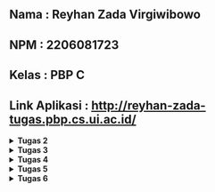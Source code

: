## Nama    : Reyhan Zada Virgiwibowo
## NPM     : 2206081723
## Kelas   : PBP C
## Link Aplikasi : http://reyhan-zada-tugas.pbp.cs.ui.ac.id/

<details>
<summary><b>Tugas 2</b></summary>

## Tugas 2
### 1. Jelaskan bagaimana cara kamu mengimplementasikan checklist di atas secara step-by-step (bukan hanya sekadar mengikuti tutorial).
Jawab : 
- Step pertama adalah membuat virtual environment terlebih dahulu dengan cara menulis perintah `python -m venv env` di cmd
- Aktifkan virtual environment dengan menulis perintah `env\Script\activate` di cmd.
- Kemudian buatlah file requirements.txt dan isi dengan dependensi yang diperlukan dan install dengan menjalankan perintah `pip install -r requirements.txt`
- Jalankan project Django dengan menjalankan perintah `django-admin startproject lontongistic`.
- Menambahkan `"*"` pada `ALLOWED_HOSTS` pada `settings.py ` dan membuat file `.gitignore`
- Menjalankan perintah `python manage.py startapp main` untuk membuat aplikasi `main`
- Membuat folder `templates` di dalam `main` dan menambahkan `main.html` didalamnya
- Menambahkan `path('main/', include('main.urls'))` di `urls.py` didalam `lontongistic` 
- Membuat model pada `main` dengan nama `Item` dan menambahkan attributes `name`, `amount`, `description`, `category`, `date_added`
- Membuat function `show_main` dengan context pada `views.py` dengan context `app`, `name`, `class`. Kemudian context tersebut di render pada `main.html` dengan memanggilnya menggunakan `{{app}}`, `{{name}}`, `{{class}}` 
- Membuat `urls.py` pada `main` dan menambahkan ` app_name = 'main' `. Add `path('', show_main, name='show_main')` pada list `urlpatterns`
- Deploy aplikasi web pada Adaptable serta melakukan add, commit, dan push ke repository pada GitHub.

### 2. Buatlah bagan yang berisi request client ke web aplikasi berbasis Django beserta responnya dan jelaskan pada bagan tersebut kaitan antara urls.py, views.py, models.py, dan berkas html.
Jawab : 

<img src="/images/bagan.png">

Penjelasan :

Asumsikan ada client yang melakukan suatu aktivitas pada situs berbasis Django, maka browser akan mengirimkan HTTP Request kepada server situs tersebut dan akan dihandle oleh `urls.py` untuk mencari pattern url yang diinginkan client. Kemudian, framework Django akan menggunakan `views.py` untuk melakukan pengolahan dan operasi logika pada data yang terdapat pada `models.py`. Setelah pengolahan data selesai, maka `views.py` akan mengirimkan file `html` yang terdapat pada `templates` kepada client. Setelah itu browser client akan melakukan proses rendering file `html` yang merupakan HTTP Response.
 
### 3. Jelaskan mengapa kita menggunakan virtual environment? Apakah kita tetap dapat membuat aplikasi web berbasis Django tanpa menggunakan virtual environment?
Jawab :

Alasan kita perlu menggunakan virtual environment dalam membuat aplikasi web berbasis Django adalah untuk mengisolasi dependensi dari setiap project. Selain itu, dengan menggunakan virtual environment, pengelolaan aplikasi pun menjadi lebih mudah. Meskipun kita tetap dapat membuat aplikasi tanpa menggunakan virtual environment, tetapi tindakan tersebut akan sangat beresiko untuk mengakibatkan terjadinya konflik dependensi yang mungkin terjadi saat mengembangkan beberapa proyek Django di komputer yang sama.

### 4. Jelaskan apakah itu MVC, MVT, MVVM dan perbedaan dari ketiganya.
Jawab : 

### - MVC :
Model View Controller adalah pola arsitektur dalam pembuatan sebuah aplikasi dengan cara memisahkan kode menjadi 3 bagian yaitu :

- Model : Bagian yang bertugas untuk mengatur dan mengorganisasikan data yang ada pada database

- View : Bagian yang bertugas untuk menampilkan informasi kepada user

- Controller : Bagian yang bertugas untuk menghubungkan model dengan view

Alur proses dari MVC dimulai dari View yang akan meminta data untk ditampilkan kepada user, kemudian permintaan tersebut akan diteruskan ke Model melalui Controller, lalu Model akan mencari dan mengolah data yang diminta di dalam database. Setelah data ditemukan dan diolah, Model akan mengirimkan data tersebut kepada Controller untuk diatur dan nantinya akan dikirimkan kembali ke VIew untuk ditampilkan kepada user.

### - MVT :
Model View Template adalah pola arsitektur yang menggunakan 3 komponen utama yaitu Model, View dan Template.

- Model : Bagian yang bertugas untuk mengatur dan mengorganisasikan data yang ada pada database
  
- View : Bagian yang berinteraksi dengan model dan template, mengaplikasikan business logic, dan menghandle request HTTP (web) dan memberikan respons HTTP (web)
  
- Template : Bagian yang bertugas sebagai User Interface dan menhandle komponen statis seperti HTML untuk  merancang tampilan yang akhirnya akan diisi dengan data

Alur proses dari MVT dimulai ketika user mengirim URL request yang kemudian akan diterima oleh view, lalu view akan menjalankan business logic dan berinteraksi dengan Model untuk mengirimkan data dan template untuk mengahasilkan dokumen HTML yang berisikan data. Kemudian dokumen HTML yang telah dibuat akan dikembalikan oleh View sebagai respons kepada user.

### - MVVM :
Model View ViewModel adalah sebuah arsitektur pembuatan aplikasi yang menggunakan 3 komponen utama yaitu Model, View, dan ViewModel.

- Model : Tempat untuk logika bisnis dan data 

- View : Bertanggung jawab untuk mengatur UI yang nantinya akan dilihat oleh pengguna
  
- ViewModel : Berfungsi sebagai pertantara antara Model dan View

Alur proses MVVM dimulai ketika user berinteraksi dengan View, kemudian View akan mengirimkan permintaan ke ViewModel dan ViewModel akan menghubungi Model untuk mengambil atau memproses data. Setelah mendapatkan data dari Model, ViewModel akan mengirimkan data yang diperbarui ke View untuk ditampilkan kembali kepada pengguna.

### Perbedaan antara MVC, MVT dan MVVM
Perbedaan antara MVC, MVT dan MVVM adalah MVC lebih berfokus kepada pengendalian alur kerja aplikasi, sedangkan MVT menggunakan sebuah template untuk menggabungkan data dan tampilan, dan MVVM menggunakan ViewModel untuk mengikat data secara langsung ke tampilan. Pilihan antara ketiga arsitektur tersebut bergantung pada bahasa pemrograman dan framework yang digunakan untuk mengembangkan suatu aplikasi.
</details>

<details>
<summary><b>Tugas 3</h1></b></summary>

## Tugas 3

### 1. Apa perbedaan antara form POST dan form GET dalam Django?

Jawab:

### POST :

POST adalah method request HTTP dimana data yang dikirimkan tidak terlihat pada URL. Method ini tidak memiliki limitasi untuk ukuran data yang akan dikirim. Method POST biasa digunakan untuk mengirimkan informasi yang kredensial atau sensitif seperti password.

### GET :

GET adalah method request HTTP dimana data yang dikirimkan akan terlihat pada URL. Method ini dibatasi untuk mengirimkan maksimal 2048 karakter. Method GET lebih baik digunakan untuk mengirimkan informasi yang tidak sensitif.

### 2. Apa perbedaan utama antara XML, JSON, dan HTML dalam konteks pengiriman data?

Jawab :

### XML :

XML (Extensible Markup Language) adalah format data yang dapat dibaca oleh manusia maupun mesin dengan menggunakan markup tags yang mirip dengan HTML untuk mendefinisikan suatu struktur data. XML digunakan untuk pertukaran data yang lebih kompleks dan lebih terstruktur, contohnya mengirim data sebagai API.

Contoh :
```xml
<?xml version="1.0" encoding="utf-8"?>
<django-objects version="1.0">
    <object model="main.item" pk="1">
        <field name="name" type="CharField">Aqua Galon</field>
        <field name="amount" type="IntegerField">5</field>
        <field name="description" type="TextField">Galon Aqua untuk didistribusikan kepada masyarakat</field>
        <field name="category" type="TextField">Minuman</field>
        <field name="date_added" type="DateTimeField">2023-09-19T09:04:00.815031+00:00</field>
    </object>
</django-objects>
```

### JSON :

JSON (JavaScript Object Notation) adalah format data ringan  untuk pertukaran data antara aplikasi yang telah didesain untuk mudah dibaca oleh manusia dan mudah diproses oleh mesin.
JSON mendukung penggunaan tipe data dasar seperti objek, array, string, integer, dan lainnya.

Contoh : 
```json
[
    {
        "model": "main.item",
        "pk": 1,
        "fields": {
            "name": "Aqua Galon",
            "amount": 5,
            "description": "Galon Aqua untuk didistribusikan kepada masyarakat",
            "category": "Minuman",
            "date_added": "2023-09-19T09:04:00.815Z"
        }
    }
]
```

### HTML :

HTML (Hypertext Markup Language) adalah bahasa markup yang digunakan untuk membuat dan menyusun struktur, tampilan, konten, serta script dari sebuah website. Fungsi dari HTML bukan untuk pertukaran data secara langsung seperti XML atau JSON, tetapi sebagai penyusun konten yang akan ditampilkan dalam browser web.

Contoh :
```html
<!DOCTYPE html>
<html lang="en">
    <head>
        <meta charset="UTF-8" />
        <meta
            name="viewport"
            content="width=device-width, initial-scale=1.0"
        />
        {% block meta %}
        {% endblock meta %}
    </head>

    <body>
        {% block content %}
        {% endblock content %}
    </body>
</html>
```

### 3. Mengapa JSON sering digunakan dalam pertukaran data antara aplikasi web modern?

Jawab :

Alasan JSON sering digunakan dalam pertukaran data antara aplikasi web modern adalah penulisannya yang simple serta machine and human readable. JSON adalah format data yang ringan dan mudah diproses oleh mesin, sehingga mengurangi beban pada server dan meningkatkan kinerja aplikasi. Selain itu, JSON menggunakan `dictionary` dan `list` sebagai kontainer yang sudah biasa digunakan oleh programmer.


### 4. Jelaskan bagaimana cara kamu mengimplementasikan checklist di atas secara step-by-step (bukan hanya sekadar mengikuti tutorial).

Jawab :

### Membuat Input Form Untuk Menambahkan Objek

- Membuat file bernama `forms.py` pada `main` untuk membuat struktur form dengan menambahkan kode berikut:

``` python
from django.forms import ModelForm
from main.models import Item

class ProductForm(ModelForm):
    class Meta:
        model = Item
        fields = ["name", "amount", "description", "category"]
```

- Membuat file bernama `create_product.html` pada folder `template` di dalam folder `main`
```html
{% extends 'base.html' %} 

{% block content %}
<h1>Add New Item</h1>

<form method="POST">
    {% csrf_token %}
    <table>
        {{ form.as_table }}
        <tr>
            <td></td>
            <td>
                <input type="submit" value="Add Item"/>
            </td>
        </tr>
    </table>
</form>

{% endblock %}
```

### Menambahkan 5 fungsi views untuk melihat objek yang sudah ditambahkan dalam format HTML, JSON, XML by ID, dan JSON by ID

- Membuat fungsi `create_product` pada `views.py` dengan parameter `request` untuk melakukan rendering halaman form serta mengubah fungsi `show_main` untuk menghitung jumlah item yang disimpan (Bonus Question).

```python
def show_main(request):
    items = Item.objects.all()
    items_total = 0
    for item in items:
        items_total += item.amount
    
    context = {
        'app' : 'Lontongistic',
        'name': 'Reyhan Zada Virgiwibowo',
        'class': 'PBP C',
        'items' : items,
        'items_total' : int(items_total)
    }

    return render(request, "main.html", context)

def create_product(request):
    form = ProductForm(request.POST or None)

    if form.is_valid() and request.method == "POST":
        form.save()
        return HttpResponseRedirect(reverse('main:show_main'))

    context = {'form': form}
    return render(request, "create_product.html", context)
```

- Membuat fungsi yang menerima parameter request pada `views.py` di `main` dalam bentuk JSON maupun XML dan akan menyimpan hasil query dari seluruh data yang ada pada `Item`, serta menambahkan return function berupa `HttpResponse` yang berisi parameter data hasil qeury yang sudah diserialisasi.

```python
def show_json(request):
    data = Product.objects.all()
    return HttpResponse(serializers.serialize("json", data), content_type="application/json")

def show_xml(request):
    data = Product.objects.all()
    return HttpResponse(serializers.serialize("xml", data), content_type="application/xml")

def show_xml_by_id(request, id):
    data = Product.objects.filter(pk=id)
    return HttpResponse(serializers.serialize("xml", data), content_type="application/xml")

def show_json_by_id(request, id):
    data = Product.objects.filter(pk=id)
    return HttpResponse(serializers.serialize("json", data), content_type="application/json")
```

### Membuat routing URL untuk masing-masing views yang telah ditambahkan  

- Mengimpor fungsi yang telah dibuat sebelumnya dan menambahkan path url kedalam `urlpatterns` pada `urls.py` di `main` untuk mengakses fungsi yang telah diimpor sehingga kode menjadi :

``` python
urlpatterns = [
    path('xml/<int:id>/', show_xml_by_id, name='show_xml_by_id'),
    path('json/<int:id>/', show_json_by_id, name='show_json_by_id'), 
    path('json/', show_json, name='show_json'),
    path('xml/', show_xml, name='show_xml'), 
    path('create-product', create_product, name='create_product'),
    path('', show_main, name='show_main'),
]
```
### Screenshot Postman

- JSON

<img src="/images/postman_json.png">

- JSON by ID

<img src="/images/postman_json_id.png">

- XML

<img src="/images/postman_xml.png">

- XML by ID

<img src="/images/postman_xml_id.png">

</details>
<details>
<summary><b>Tugas 4</h1></b></summary>

## Tugas 4

### 1. Apa itu Django UserCreationForm, dan jelaskan apa kelebihan dan kekurangannya?

Jawab :

Django UserCreationForm adalah salah satu bentuk form yang disediakan oleh framework Django yang dirancang untuk membuat proses registrasi dan autentikasi user. Dengan menggunakan UserCreationForm, developer bisa membuat sistem registerasi, login, dan logout dari user dengan mudah dan cepat.

Kelebihan : 
- Simple
- Mudah untuk didevelop
- Aman

Kekurangan :
- Tidak cocok untuk data registrasi yang kompleks
- Tampilan bawaan yang baku
- Terbatas dalam kustomisasi

### 2. Apa perbedaan antara autentikasi dan otorisasi dalam konteks Django, dan mengapa keduanya penting?

Jawab :

Autentikasi merupakan proses untuk mengidentifikasi pengguna yang akan login kepada suatu aplikasi. Autentikasi biasanya berupa verifikasi password, kartu akses login, atau biometrik seperti sidik jari atau facial identification.

Otorisasi adalah proses menentukan apa yang izinkan dan apa yang tidak diizinkan untuk diakses oleh pengguna yang telah berhasil terautentikasi. Contoh umumnya adalah penggunaan roles seperti admin, dimana admin dapat mengakses seluruh halaman pada aplikasi, sedangkan user biasa hanya dapat mengakses beberapa halaman.

Penggunaan keduanya menjadi penting untuk menjaga keamanan, privasi user, mengontrol akses, serta melacak jika terjadi penyalahgunaan atau pelanggaran.

### 3. Apa itu cookies dalam konteks aplikasi web, dan bagaimana Django menggunakan cookies untuk mengelola data sesi pengguna?

Jawab :

Cookies dalam konteks aplikasi web adalah semacam data kecil yang disimpan di dalam perangkat pengguna oleh server web yang nantinya akan dikirim kembali ke server saat perangkat user tersebut melakukan request ke situs web yang sama. Django mengelola data sesi pengguna dengan menggunakan cookies untuk menyimpan session ID untuk mengidentifikasi sesi yang terakhir dibuka oleh user. Data dari session yang sebenarnya disimpan di dalam database yang nantinya dapat diakses menggunakan session ID. Hal ini akan meningkatkan keamanan data karena data tidak disimpan di dalam cookies yang lebih rentan terhadap serangan dibandingkan database.


### 4. Apakah penggunaan cookies aman secara default dalam pengembangan web, atau apakah ada risiko potensial yang harus diwaspadai?

Jawab :

Penggunaan cookies akan menjadi aman jika diimplementasikan dengan benar. Akan tetapi, terdapat beberapa risiko potensial yang harus diwaspadai, seperti penyalahgunaaan cookies, masalah privasi, pelacakan (tracking), dan lainnya.


### 5. Jelaskan bagaimana cara kamu mengimplementasikan checklist di atas secara step-by-step (bukan hanya sekadar mengikuti tutorial).

Jawab : 

#### - Mengimplementasikan fungsi registrasi, login, dan logout untuk memungkinkan pengguna untuk mengakses aplikasi sebelumnya dengan lancar

- Mengimpor `redirect`, `UserCreationForm`, dan `messages` di dalam `views.py` pada folder `main`: 
```python
from django.shortcuts import redirect
from django.contrib.auth.forms import UserCreationForm
from django.contrib import messages
```
- Menambahkan fungsi `register` untuk menghasilkan formulir registrasi secara otomatis dengan menambahkan kode berikut : 

```python
def register(request):
    form = UserCreationForm()

    if request.method == "POST":
        form = UserCreationForm(request.POST)
        if form.is_valid():
            form.save()
            messages.success(request, 'Your account has been successfully created!')
            return redirect('main:login')
    context = {'form':form}
    return render(request, 'register.html', context)
```

- Membuat berkas HTML bernama `register.html` pada folder `main/templates` sebagai kerangka dari halaman registrasi dengan isi berikut :

```html
{% extends 'base.html' %}

{% block meta %}
    <title>Register</title>
{% endblock meta %}

{% block content %}  

<div class = "login">
    
    <h1>Register</h1>  

        <form method="POST" >  
            {% csrf_token %}  
            <table>  
                {{ form.as_table }}  
                <tr>  
                    <td></td>
                    <td><input type="submit" name="submit" value="Daftar"/></td>  
                </tr>  
            </table>  
        </form>

    {% if messages %}  
        <ul>   
            {% for message in messages %}  
                <li>{{ message }}</li>  
                {% endfor %}  
        </ul>   
    {% endif %}

</div>  

{% endblock content %}
```

- Mengimport fungsi `register` yang telah dibuat ke `urls.py` dan menambahkan `path url` ke dalam `urlpatterns`

```python
from main.views import register
```

```python
...
path(`register/`, register, name='register')
...
```

- Membuat fungsi login bernama `login_user` pada `views.py` di dalam folder `main` dengan parameter `request`, serta mengimport `authenticate` dan `login` sehingga kode menjadi :

```python
...
from django.contrib.auth import authenticate, login
...

...
def login_user(request):
    if request.method == 'POST':
        username = request.POST.get('username')
        password = request.POST.get('password')
        user = authenticate(request, username=username, password=password)
        if user is not None:
            login(request, user)
            return redirect('main:show_main')
        else:
            messages.info(request, 'Sorry, incorrect username or password. Please try again.')
    context = {}
    return render(request, 'login.html', context)
...
```

- Membuat file HTML bernama `login.html` pada folder `main/templates` sebagai kerangka dari halaman login dan mengisinya dengan :

```html
{% extends 'base.html' %}

{% block meta %}
    <title>Login</title>
{% endblock meta %}

{% block content %}

<div class = "login">

    <h1>Login</h1>

    <form method="POST" action="">
        {% csrf_token %}
        <table>
            <tr>
                <td>Username: </td>
                <td><input type="text" name="username" placeholder="Username" class="form-control"></td>
            </tr>
                    
            <tr>
                <td>Password: </td>
                <td><input type="password" name="password" placeholder="Password" class="form-control"></td>
            </tr>

            <tr>
                <td></td>
                <td><input class="btn login_btn" type="submit" value="Login"></td>
            </tr>
        </table>
    </form>

    {% if messages %}
        <ul>
            {% for message in messages %}
                <li>{{ message }}</li>
            {% endfor %}
        </ul>
    {% endif %}     
        
    Don't have an account yet? <a href="{% url 'main:register' %}">Register Now</a>

</div>

{% endblock content %}
```

- Membuat fungsi `logout_user` dengan parameter `request` di `views.py` pada folder `main` serta mengimport `logout` sehingga kode menjadi :

```python
from django.contrib.auth import logout
...

...
def logout_user(request):
    logout(request)
    return redirect('main:login')

```

- Menambahkan potongan kode berikut pada `main.html` untuk button `Logout`
```html
...
<a href="{% url 'main:logout' %}">
    <button>
        Logout
    </button>
</a>
...
```
- Mengimpor fungsi logout ke `urls.py` pada folder `main` dan menambahkan path  url ke dalam `urlpatterns`

```python
from main.views import logout_user
```
```python
...
path('logout/', logout_user, name='logout'),
...
```

#### - Membuat dua akun pengguna dengan masing-masing tiga dummy data menggunakan model yang telah dibuat pada aplikasi sebelumnya untuk setiap akun di lokal

- Melakukan registrasi akun dan membuat password
- Melakukan login dengan menginput username dan password yang telah dibuat
- Menambahkan 3 item berbeda ke dalam inventory user

User 1

<img src="/images/dummy1.png">

User 2

<img src="/images/dummy2.png">

#### - Menghubungkan model `Item` dengan `User`

- Mengimport model `User` pada `models.py` di dalam folder `main`

```python
...
from django.contrib.auth.models import User
...
```

- Menambahkan potongan kode berikut pada model `Item`

```python
class Item(models.Model):
    user = models.ForeignKey(User, on_delete=models.CASCADE)
...
```

- Mengubah fungsi `create_product` pada `views.py` di dalam folder `main` menjadi : 

```python
def create_product(request):
 form = ProductForm(request.POST or None)

 if form.is_valid() and request.method == "POST":
     product = form.save(commit=False)
     product.user = request.user
     product.save()
     return HttpResponseRedirect(reverse('main:show_main'))
```

- Mengubah fungsi `main` pada `views.py` di dalam folder main menjadi :
```python
def show_main(request):
    products = Product.objects.filter(user=request.user)

    context = {
        'name': request.user.username,
```

- Menyimpan semua perubahan dengan melakukan migrasi model dengan menjalankan `python manage.py makemigrations` dan `python manage.py migrate` pada terminal

#### - Menampilkan detail informasi pengguna yang sedang logged in seperti username dan menerapkan `cookies` seperti `last login` pada halaman utama aplikasi                     

- Mengimport `HttpResponseRedirect`, `reverse`, dan `datetime` pada `views.py` pada folder `main`

```python
import datetime
from django.http import HttpResponseRedirect
from django.urls import reverse
```

- Menambahkan fungsi untuk menambahkan cookie dengan nama `last_login` serta mengubah blok `if use is not None` pada fungsi `login_user`

```python
...
if user is not None:
    login(request, user)
    response = HttpResponseRedirect(reverse("main:show_main")) 
    response.set_cookie('last_login', str(datetime.datetime.now()))
    return response
...
```

- Menambahkan context bernama `last_login` pada fungsi `show_main` yang menyimpan informasi cookie `last_login`

```python
...
context = {
    ...
    'last_login': request.COOKIES['last_login'],
    ...
}
```

- Mengubah fungsi `logout_user` dengan menambahkan method untuk menghapus cookie

```python
def logout_user(request):
    logout(request)
    response = HttpResponseRedirect(reverse('main:login'))
    response.delete_cookie('last_login')
    return response
```

- Menambahkan tombol logout pada `main.html`

```html
...
<h5>Sesi terakhir login: {{ last_login }}</h5>
...
```
</details>
<details>
<summary><b>Tugas 5</h1></b></summary>

 ## Tugas 5

 ### 1. Jelaskan manfaat dari setiap element selector dan kapan waktu yang tepat untuk menggunakannya.

 Jawab : 
   
Elemen Selector
Type selector akan memengaruhi semua elemen dengan tipe yang sama, contohnya seperti p, h, table, dll.

Contoh : 
```css
p1{
...
}
```

Class Selector
Class selector akan memengaruhi semua elemen yang memiliki kelas yang sama. Sebaiknya digunakan untuk mengatur gaya beberapa elemen yang dikelompokkan ke kelas yang sama secara bersamaan.

Contoh :
```css
.card-header{
...
}
```

ID Selector
ID Selector akan emengaruhi elemen dengan ID yang sesuai. Cocok untuk mengatur elemen tertentu yang hanya ada satu di halaman (ID harus unik).

Contoh:
```html
#header{
...
}
```
  
### 2. Jelaskan HTML5 Tag yang kamu ketahui. 

Jawab : 
 
HTML Memiliki ratusan tag dan memiliki kegunaannya masing-masing. Berikut adalah beberapa contoh tag HTML yang umum digunakan.
- `<html>` Menandai awal dan akhir dokumen HTML.
- `<head>` Berisi informasi tentang halaman web, seperti judul dan tautan ke stylesheet.
- `<title>` Menentukan judul halaman web yang akan ditampilkan di tab browser.
- `<link>` Menghubungkan halaman web dengan stylesheet eksternal atau favicon.
- `<style>` Digunakan untuk menyisipkan CSS langsung ke dalam dokumen HTML.
- `<body>` Memuat semua konten yang akan ditampilkan di halaman web.
- `<h1>, <h2>, ..., <h6>` Membuat heading atau judul dengan level yang berbeda dimana h1 adalah yang tertinggi
- `<p>` Membuat paragraf teks.
- `<a>` Membuat tautan (link) ke halaman web atau sumber daya lainnya.
- `<img>` Menampilkan gambar di halaman web.

### 3. Jelaskan perbedaan antara margin dan padding.

Jawab :

Padding adalah ruang di dalam elemen atau jarak antara konten/isi elemen dengan batas elemen, sedangkan Margin adalah ruang di luar elemen atau jarak antara suatu elemen dengan elemen-elemen lain di sekitarnya

### 4. Jelaskan perbedaan antara framework CSS Tailwind dan Bootstrap. Kapan sebaiknya kita menggunakan Bootstrap daripada Tailwind, dan sebaliknya?

Jawab : 

Perbedaan utama framework Tailwind dan Bootstrap adalah dari pendekatan mereka dalam membantu pengembangan web. Bootstrap memberikan banyak templates yang mudah untuk digunakan kembali serta dimodifikasi. Sedangkan Tailwind menggunakan pendekatan "utility-first" dimana Tailwind menyediakan komponen-komponen untuk dirakit dari simple menjadi kompleks sehingga memungkinkan kita untuk menggunakan kreatifitas kita secara penuh.

Jika memerlukan pembuatan website yang simple, mudah, dan hanya memerlukan waktu singkat, lebih baik menggunakan bootstrap. Namun jika ingin membuat website from scratch dan melakukan kustomisasi yang kompleks dengan jangka waktu yang lama, lebih baik menggunakan tailwind.
  
### 5. Jelaskan bagaimana cara kamu mengimplementasikan checklist di atas secara step-by-step (bukan hanya sekadar mengikuti tutorial).

- Pertama, saya mengubah tampilan halaman `login` menggunakan bantuan dari bootstrap. Saya menggunakan `Card` untuk menjadi container utama dari form login saya. Untuk bagian formsnya, saya mengubah dari bentuk tabel dari tutorial dan memecahnya satu-satu agar bisa dimodikasi menggunakan bootstrap. Selain itu, saya juga mengubah background dari halaman `login` menjadi sebuah gambar agar terlihat lebih berwarna dan menarik. 
 
login.html
```html
    ...
    <section class="vh-100" style="backdrop-filter: blur(20px);">
            <div class="container py-5 h-100">
            <div class="row d-flex justify-content-center align-items-center h-100">
                <div class="col-12 col-md-8 col-lg-6 col-xl-5" >
                <div class="card shadow-2-strong" style="border-radius: 1rem; background-color: whitesmoke;">
                    <div class="card-body p-5 text-center">
                        <form method="POST" action="">
                            <h1 class="mb-5" style="font-weight: bold; padding: 0px">Lontongistic</h1>
                            <h1 class="mb-5" style="font-weight: lighter; padding: 0px; font-size: 20px;">"Your digital inventory maestro"</h1>
                            {% csrf_token %}
                            <h3 class="mb-5" style="text-align: left;">Login</h3>
                            <div class="form-outline mb-4">
                                <input type="text" name="username" placeholder="Username" class="form-control">
                            </div>
                
                            <div class="form-outline mb-4">
                                <input type="password" name="password" placeholder="Password" class="form-control">
                            </div>
                            <div class="mb-4" style="padding-bottom:20px;">
                                Don't have an account yet? <a href="{% url 'main:register' %}" style="padding-left: 5px;"> Register Now </a>
                            </div>
                            {% if messages %}
                            <ul>
                                {% for message in messages %}
                                    <li>{{ message }}</li>
                                {% endfor %}
                            </ul>
                            {% endif %}   
                            <input class="btn btn-primary btn-lg btn-block" type="submit" value="Login" style="width: 200px; background-color: #708951;">
                        </form>
                    </div>
                </div>
                </div>
            </div>
            </div>
        </section>
    ...
```

- Kemudian, saya menggunakan kode bootstrap yang serupa dengan login page saya untuk mengubah tampilan halaman `register` serta tampilan halaman untuk `menambahkan item` dan menyesuaikan kode sesuai dengan apa yang seharusnya di input.

register.html
```html
    <section class="vh-100" style="backdrop-filter: blur(20px);">
        <div class="container py-5 h-100">
            <div class="row d-flex justify-content-center align-items-center h-100">
                <div class="col-12 col-md-8 col-lg-6 col-xl-5">
                    <div class="card shadow-2-strong" style="border-radius: 1rem;">
                        <div class="card-body p-5 text-center">
                            <form method="POST">
                                {% csrf_token %} 
                                <h1 class="mb-5" style="font-weight: bold;">Register</h1>
                                <div class="form-outline mb-4">
                                    <input type="text"  name={{form.username.name}} placeholder="Username" class="form-control form-control-lg"/>
                                </div>
                                <div class="form-outline mb-4">
                                    <input type="password" name={{form.password1.name}} placeholder="Password" class="form-control form-control-lg"/>
                                </div>
                                <div class="form-outline mb-4">
                                    <input type="password" name={{form.password2.name}} placeholder="Confirm Password" class="form-control form-control-lg"/>
                                </div>
                                <input class="btn btn-primary btn-lg btn-block" type="submit" name="submit" value="Daftar" style="width: 200px; background-color: #708951;"/>
                            </form>
                            {% if messages %}  
                                <ul>   
                                    {% for message in messages %}  
                                        <li>{{ message }}</li>  
                                        {% endfor %}  
                                </ul>   
                            {% endif %}
                        </div>
                    </div>
                </div>
            </div>
        </div>
    </section>
```

create_product.html
```html
    <section class="vh-100" style="backdrop-filter: blur(20px);">
        <div class="container py-5 h-100">
            <div class="row d-flex justify-content-center align-items-center h-100" style="padding: 10px;">
                <div class="col-12 col-md-8 col-lg-6 col-xl-5">
                    <div class="card shadow-2-strong" style="border-radius: 1rem; background-color: whitesmoke;">
                        <div class="card-body p-5 text-center">
                            <form method="POST" action="">
                                {% csrf_token %}
                                <h1 class="mb-5" style="font-weight: bold; padding: 0px">Add New Item</h1>
                                <div class="form-outline mb-4">
                                    <input type="text" name="name" placeholder="Item Name" class="form-control" >
                                </div>
                                <div class="form-outline mb-4">
                                    <input type="number" name="amount" placeholder="Amount" class="form-control">
                                </div>
                                <div class="form-outline mb-4">
                                    <input type="text" name="category" placeholder="Category" class="form-control">
                                </div>
                                <div class="form-outline mb-4">
                                    <input type="text" name="description" placeholder="Description" class="form-control" style="height: 100px;">
                                </div>
                                <input class="btn btn-primary btn-lg btn-block" type="submit" value="Add Item" style="width: 200px; background-color: #708951;"/>
                            </form>
                        </div>
                    </div>
                </div>
            </div>
        </div>
    </section>
```

- Selanjutnya, saya mengubah tampilan pada `main` page dimulai dengan menambahkan `navbar` menggunakan bantuan dari bootstrap. `Navbar` saya memiliki 3 tombol yaitu `Home`, `Add New Item`, serta `Logout`.

```html
    ...
    <nav class="navbar navbar-expand-lg" style="background-color: #708951; border-radius: 10px;">
        <div class="container-fluid">
        <a class="navbar-brand" href="#" style="font-size: 40px; font-weight: bold; padding: 10px; vertical-align: auto; color: whitesmoke;">Lontongistic</a>
        <button class="navbar-toggler" type="button" data-bs-toggle="collapse" data-bs-target="#navbarSupportedContent" aria-controls="navbarSupportedContent" aria-expanded="false" aria-label="Toggle navigation">
            <span class="navbar-toggler-icon"></span>
        </button>
        <div class="collapse navbar-collapse" id="navbarSupportedContent">
            <ul class="navbar-nav me-auto mb-2 mb-lg-0" style="padding: 20px;">
            <li class="nav-item">
                <a class="nav-link" aria-current="page" href="#" style="font-size: 25px; padding-left: 25px; padding-right: 25x; color: whitesmoke;">Home</a>
            </li>
            <li class="nav-item">
                <a class="nav-link" href="{% url 'main:create_product' %}" style="font-size: 25px; padding-left: 25px; padding-right: 25px; color: whitesmoke;">Add Item</a>
            </li>
            </ul>
            <span class="navbar-text">
                <a class="nav-link" href="{% url 'main:logout' %}" style="font-size: 25px; font-weight: bold; padding-left: 20px; padding-right: 20px; color: whitesmoke;">
                    Logout
                </a>
            </span>
        </div>
        </div>
    </nav>
    ...
```

- Lalu, saya juga menambahkan kontainer `Card` dengan bantuan bootstrap untuk merepresentasikan setiap barang yang disimpan.
```html
        ...
        <div class="card-container">
            {% for item in items %}
            <div class="card">
                <div class="card-header" style="font-weight: bold; background-color: #708951; color: white;">
                    {{ item.name }}
                </div>
                <div class="card-body">
                    <p>Amount: {{ item.amount }}</p>
                    <p>Description: {{ item.description }}</p>
                    <p>Category: {{ item.category }}</p>
                    <p>Date Added: {{ item.date_added }}</p>
                </div>
                <div class="card-footer">
                    <form method="post" action="{% url 'main:increase_item_amount' item.id %}">
                        {% csrf_token %}
                        <button type="submit" class="btn btn-primary" style="background-color:  #708951; color: white;">Increase</button>
                    </form>
                    <form method="post" action="{% url 'main:decrease_item_amount' item.id %}">
                        {% csrf_token %}
                        <button type="submit" class="btn btn-danger" style="background-color:  #708951; color: white;">Discard</button>
                    </form>
                    <form method="post" action="{% url 'main:remove_item' item.id %}">
                        {% csrf_token %}
                        <button type="submit" class="btn btn-warning" style="background-color:  #708951; color: white;">Remove</button>
                    </form>
                </div>
            </div>
            {% endfor %}
        </div>
        ...
```

- Dan terakhir, saya mengubah background utama dari halaman serta mengubah warna-warna pada tabel, card, dan juga navbar menggunakan CSS agar memperindah tampilan website, serta menyelesaikan soal bonus.

Referensi Bootstrap :   
Login, Register, dan Create Item : https://mdbootstrap.com/docs/standard/extended/login/#
Navbar : https://getbootstrap.com/docs/5.2/components/navbar/  
Cards : https://getbootstrap.com/docs/5.0/components/card/

</details>
<details>
<summary><b>Tugas 6</h1></b></summary>

## Tugas 6

### 1. Jelaskan perbedaan antara asynchronous programming dengan synchronous programming.

Jawab : 

- Synchronous Programming

Pada synchronous programming, kode akan dieksekusi secara berurutan, sehingga jika ada blok kode yang melakukan operasi dan memakan waktu lama, maka program akan berhenti dan menunggu operasi tersebut selesai. Hal ini dapat menyebabkan terjadinya "blocking" pada aplikasi jika operasi memakan waktu yang lama.

- Asynchronous Programming 

Pada asynchronous programming, program dapat terus berjalan tanpa harus menunggu operasi yang memakan waktu. Hal tersebut dapat dilakukan dengan menggunakan callback, promise, atau async/await untuk menangani hasil operasi tersebut saat hasilnya telah tersedia. Dengan demikian, "blocking" pada aplikasi dapat dihindari menggunakan asynchronous programming.

Dapat disimpulkan bahwa synchronous programming mungkin kurang responsif terhadap input pengguna pada suatu aplikasi dan cenderung dapat mengalami "blocking". Sedangkan asynchronous programming lebih responsif terhadap input pengguna karena tidak menghentikan program demi menunggu operasi yang memerlukan waktu.

### 2. Dalam penerapan JavaScript dan AJAX, terdapat penerapan paradigma event-driven programming. Jelaskan maksud dari paradigma tersebut dan sebutkan salah satu contoh penerapannya pada tugas ini.

Paradigma Event-Driven Programming adalah pendekatan pemrograman di mana kode merespons peristiwa atau kejadian yang terjadi dalam sistem atau aplikasi seperti mengklik tombol, mengisi forms, serta peristiwa lain seperti pemrosesan data yang diambil dari server melalui AJAX.

Berikut adalah contoh penerapan event-driven programming yang saya gunakan pada program saya untuk tugas ini. 

```html
...
<script>
    ...
    function addProduct() {
        fetch("{% url 'main:add_product_ajax' %}", {
            method: "POST",
            body: new FormData(document.querySelector('#form'))
        }).then(refreshProducts)

        document.getElementById("form").reset()
        return false
    }

    document.getElementById("button_add").onclick = addProduct
    ...
</script>
...

```

Potongan kode tersebut berasal dari file `main.html`, dimana pada bagian `script`, terdapat fungsi yang bernama `addProduct` yang berfungsi untuk menambahkan product ke dalam database menggunakan AJAX. Lalu pada baris kode `document.getElementById("button_add").onclick = addProduct`, baris tersebut berfungsi untuk menjalankan fungsi `addProduct` saat button yang memiliki id `button_add` ditekan.

### 3. Jelaskan penerapan asynchronous programming pada AJAX.

Asynchronous JavaScript and XMLHTTP atau biasa disebut AJAX merupakan salah satu konsep yang menerapkan metode asynchronous dalam menjalankan pekerjaannya. Biasa nya AJAX digunakan untuk melakukan permintaan data (request) dan menangani sebuah tanggapan (handling response), baik response dalam bentuk XML, Javascript ataupun JSON dari sebuah Rest API.

### 4. Pada PBP kali ini, penerapan AJAX dilakukan dengan menggunakan Fetch API daripada library jQuery. Bandingkanlah kedua teknologi tersebut dan tuliskan pendapat kamu teknologi manakah yang lebih baik untuk digunakan. 

Fetch API adalah bagian dari JavaScript modern. Fetch API menggunakan Promise untuk mengelola respons HTTP yang membuat kode lebih bersih dan mudah dikelola. Sedangkan jQuery adalah sebuah build-in library dari JavaScript yang lebih lawas dan dirancang untuk menyederhanakan pengembangan web. jQuery menyediakan berbagai fungsi dan metode yang mempermudah tugas-tugas umum dalam pengembangan web, seperti manipulasi dokumen HTML, pengiriman permintaan HTTP asinkron (AJAX), animasi, dan penanganan peristiwa. 

Menurut saya, Fetch API adalah pilihan yang lebih baik karena lebih modern, kode yang dihasilkan lebih bersih, serta memiliki performa yang lebih baik dan lebih cocok digunakan untuk mengembangkan aplikasi web modern. 

### 5. Jelaskan bagaimana cara kamu mengimplementasikan checklist di atas secara step-by-step (bukan hanya sekadar mengikuti tutorial).

- Membuat fungsi `get_item_json` pada `views.py` untuk mengambil data dalam bentuk JSON yang berisi sebagai berikut :

```python
def get_item_json(request):
    product_item = Item.objects.filter(user=request.user)
    return HttpResponse(serializers.serialize('json', product_item))
```

- Membuat fungsi untuk menambahkan produk menggunakan AJAX dimulai dengan mengimport `csrf_exempt` dan membuat fungsi baru bernama `add_item_ajax` :

```python
@csrf_exempt
def add_item_ajax(request):
    if request.method == 'POST':
        name = request.POST.get("name")
        amount = request.POST.get("amount")
        category = request.POST.get("category")
        description = request.POST.get("description")
        user = request.user

        new_product = Item(name=name, amount=amount, category=category, description=description, user=user)
        new_product.save()


        return HttpResponse(b"CREATED", status=201)
    return HttpResponseNotFound()
```

- Mengambil Item pada `main.html` menggunakan `fetch()` API dengan menambahkan tag block `<script>` di akhir kode HTML dan membuat fungsi asynchronous `getProducts` seperti berikut :

```html
<script>
        async function getProducts() {
            return fetch("{% url 'main:get_item_json' %}").then((res) => res.json())
        }
...
```

- Menghapus cards yang telah saya buat sebelumnya hingga hanya menjadi `<div class="card-container" id="card-product"></div>` dan membuat fungsi asynchronous `refreshProducts()` pada blok `<script>` untuk memunculkan cards menggunakan AJAX dan merefresh data dari item serta mengupdate informasi jumlah item yang tersimpan secara asynchronous :

```html
<script>
    ...
    async function refreshProducts() {
        const products = await getProducts()
        document.getElementById("card-product").innerHTML = ""
        let htmlStringCards = ``
        let totalItem = 0
        products.forEach((item) => {
            htmlStringCards += `
            <div class="card">
                <div class="card-header" style="font-weight: bold; background-color: #708951; color: white;">${item.fields.name}</div>
                <div class="card-body">
                    <p>Amount: ${item.fields.amount}</p>
                    <p>Description: ${item.fields.description}</p>
                    <p>Category: ${item.fields.category}</p>
                    <p>Date Added: ${item.fields.date_added}</p>
                </div>
                <div class="card-footer">
                    <a href='increase_item_amount/${item.pk}'>
                        <button type="submit" class="btn btn-primary" style="background-color:  #708951; color: white;">Increase</button>
                    </a>
                    <a href='decrease_item_amount/${item.pk}'>
                        <button type="submit" class="btn btn-danger" style="background-color:  #708951; color: white;">Decrease</button>
                    </a>
                    <a href='remove_item/${item.pk}'>
                        <button type="submit" class="btn btn-warning" style="background-color:  #708951; color: white;">Delete</button>
                    </a>
                    <button class="btn btn-warning" style="background-color:  #708951; color: white;" onclick="deleteItem(${item.pk})">Delete by AJAX</button>
                </div>
            </div>
            `
            totalItem++
        })
        document.getElementById("card-product").innerHTML = htmlStringCards
        document.getElementById("item-amount").innerHTML = `There are ${totalItem} unique items in your inventory`
    }
    
</script>
```

- Menambahkan modal baru sebagai form berbentuk popup untuk menambahkan item menggunakan AJAX

```html
<div class="modal fade" id="exampleModal" tabindex="-1" aria-labelledby="exampleModalLabel" aria-hidden="true">
        <div class="modal-dialog">
            <div class="modal-content">
                <div class="modal-header">
                    <h1 class="modal-title fs-5" id="exampleModalLabel">Add New Product</h1>
                    <button type="button" class="btn-close" data-bs-dismiss="modal" aria-label="Close"></button>
                </div>
                <div class="modal-body">
                    <form id="form" onsubmit="return false;">
                        {% csrf_token %}
                        <div class="mb-3">
                            <label for="name" class="col-form-label">Name:</label>
                            <input type="text" class="form-control" id="name" name="name"></input>
                        </div>
                        <div class="mb-3">
                            <label for="amount" class="col-form-label">Amount:</label>
                            <input type="number" class="form-control" id="amount" name="amount"></input>
                        </div>
                        <div class="mb-3">
                            <label for="category" class="col-form-label">Category:</label>
                            <textarea class="form-control" id="category" name="category"></textarea>
                        </div>
                        <div class="mb-3">
                            <label for="description" class="col-form-label">Description:</label>
                            <textarea class="form-control" id="description" name="description"></textarea>
                        </div>
                    </form>
                </div>
                <div class="modal-footer">
                    <button type="button" class="btn btn-secondary" data-bs-dismiss="modal">Close</button>
                    <button type="button" class="btn btn-primary" id="button_add" data-bs-dismiss="modal">Add Item</button>
                </div>
            </div>
        </div>
    </div>
```

serta menambahkan button untuk memunculkan form baru tersebut pada navbar dengan menambahkan :

```html
<button class="nav-link" data-bs-toggle="modal" data-bs-target="#exampleModal" style="font-size: 25px; padding-left: 25px; padding-right: 25px; color: whitesmoke;">Add Item by AJAX</button>
```
- Membuat fungsi pada bagian `<script>` untuk menambahkan Item :

```html
<script>
...
function addItem() {
            fetch("{% url 'main:add_item_ajax' %}", {
                method: "POST",
                body: new FormData(document.querySelector('#form'))
            }).then(refreshProducts)

            document.getElementById("form").reset()
            return false
        }
```

kemudian menambahkan fungsi tersebut sebagai fungsi `onClick` pada button yang terdapat di dalam modal : 
```html
<script>
    ...
    document.getElementById("button_add").onclick = addItem
```

- Membuat fungsi untuk menghapus item menggunakan AJAX pada `views.py` bernama `delete_item_ajax` yang memiliki parameter berupa id dari item yang akan dihapus :

```python
@csrf_exempt
def delete_item_ajax(request, id):
    item = Item.objects.get(pk=id)
    item.delete()
    return HttpResponse(b"DELETED", status=201)
```

- Menambahkan fungsi `deleteProduct(id)` pada bagian `<script>` di `main.html` untuk menghapus item dengan AJAX :

```html
<script>
    ...
    function deleteItem(id) {
        fetch("/delete-item-ajax/" + id + "/", {
            method: "POST"
        }).then(refreshProducts)

        document.getElementById("form").reset()
        return false
    }

```

dan menambahkan button pada cards untuk menghapus item menggunakan AJAX pada `main.html` dan menambahkan atribut `onclick="deleteItem(${item.pk})"` untuk memanggil fungsi deleteItem saat button di click :

```html
<button class="btn btn-warning" style="background-color:  #708951; color: white;" onclick="deleteItem(${item.pk})">Delete by AJAX</button>
```

- Melakukan perintah collecstatic dengan melakukan mapping untuk output file static ke directory yang sesuai dengan memodifikasi bagian `STATIC_URL` dan `STATIC_ROOT` pada `settings.py`:

```python
STATIC_URL = 'static/'

STATIC_ROOT = os.path.join(BASE_DIR, 'static')
```

lalu menjalankan perintah collectstatic pada terminal : 
```
python manage.py collectstatic
```

</details>
